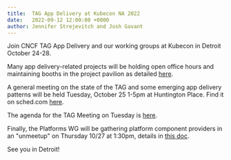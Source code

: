 ```yaml
---
title:  TAG App Delivery at Kubecon NA 2022
date:   2022-09-12 12:00:00 +0000
author: Jennifer Strejevitch and Josh Gavant
---
```


Join CNCF TAG App Delivery and our working groups at Kubecon in Detroit October
24-28.

Many app delivery-related projects will be holding open office hours and
maintaining booths in the project pavilion as detailed
[here](https://events.linuxfoundation.org/kubecon-cloudnativecon-north-america/program/project-engagement/).

A general meeting on the state of the TAG and some emerging app delivery
patterns will be held Tuesday, October 25 1-5pm at Huntington Place. Find it on
sched.com
[here](https://kccncna2022.sched.com/event/1BaU0/cncf-tag-app-delivery-project-meeting).

The agenda for the TAG Meeting on Tuesday is
[here](https://docs.google.com/document/d/1aBLVTg2Ev27fIhFpXvsuL8WwqtK9AuMXgL6RpeozOTc/).

Finally, the Platforms WG will be gathering platform component providers in an "unmeetup"
on Thursday 10/27 at 1:30pm, details in
[this doc](https://docs.google.com/document/d/1YNA1rYlZRZCGIj1VW6mL6a8HUXPHgQ2HaxunMOaoIVI/).

See you in Detroit!
